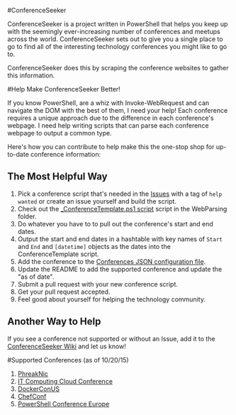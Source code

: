 #ConferenceSeeker

ConferenceSeeker is a project written in PowerShell that helps you keep up with the seemingly ever-increasing number of conferences and meetups across the world. ConferenceSeeker sets out to give you a single place to go to find all of the interesting technology conferences you might like to go to.

ConferenceSeeker does this by scraping the conference websites to gather this information.

#Help Make ConferenceSeeker Better!

If you know PowerShell, are a whiz with Invoke-WebRequest and can navigate the DOM with the best of them, I need your help!  Each conference requires a unique approach due to the difference in each conference's webpage. I need help writing scripts that can parse each conference webpage to output a common type.

Here's how you can contribute to help make this the one-stop shop for up-to-date conference information:

## The Most Helpful Way
1. Pick a conference script that's needed in the [Issues](https://github.com/adbertram/ConferenceSeeker/issues) with a tag of `help wanted` or create an issue yourself and build the script.
2. Check out the [_ConferenceTemplate.ps1 script](https://github.com/adbertram/ConferenceSeeker/blob/master/WebParsing/_ConferenceTemplate.ps1) script in the WebParsing folder.
3. Do whatever you have to to pull out the conference's start and end dates.
4. Output the start and end dates in a hashtable with key names of `Start` and `End` and `[datetime]` objects as the dates into the ConferenceTemplate script.
5. Add the conference to the [Conferences JSON configuration file](https://github.com/adbertram/ConferenceSeeker/blob/master/Conferences.json).
5. Update the README to add the supported conference and update the "as of date".
5. Submit a pull request with your new conference script.
6. Get your pull request accepted.
5. Feel good about yourself for helping the technology community.

## Another Way to Help

If you see a conference not supported or without an Issue, add it to the [ConferenceSeeker Wiki](https://github.com/adbertram/ConferenceSeeker/wiki/Conference-Scripts-You-Haven%27t-Got-an-Issue-for-Yet/_edit) and let us know!

#Supported Conferences (as of 10/20/15)

1. [PhreakNic](http://phreaknic.info)
2. [IT Computing Cloud Conference](http://icee3.com)
3. [DockerConUS](https://blog.docker.com/2015/10/dockercon-us-2016/)
4. [ChefConf](https://www.chef.io/chefconf)
5. [PowerShell Conference Europe](http://www.psconf.eu/)
